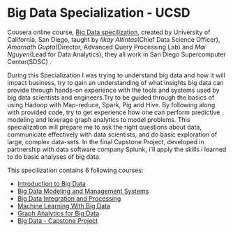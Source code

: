 # Big Data Specialization - UCSD


Cousera online course, [Big Data specilization][Big Data specilization], created 
by University of California, San Diego, taught by _Ilkay Altintas_(Chief Data 
Science Officer), _Amarnath Gupta_(Director, Advanced Query Processing Lab) and 
_Mai Nguyen_(Lead for Data Analytics), they all work in San Diego Supercomputer 
Center(SDSC) .

During this Specialization I was trying to understand big data and how it will impact business, try to gain an understanding of what insights big data can provide through hands-on 
experience with the tools and systems used by big data scientists and engineers.Try to be guided through the basics of using Hadoop with Map-reduce, Spark,
Pig and Hive. By following along with provided code, try to get experience how one can perform predictive modeling and leverage graph analytics to model problems.
This specialization will prepare me to ask the right questions about data, communicate effectively with data scientists, and do basic exploration of large,
complex data-sets. In the final Capstone Project, developed in partnership with data software company Splunk, i'll apply the skills i learned to do basic
analyses of big data.




This specilization contains 6 following courses:

- [Introduction to Big Data][Introduction]
- [Big Data Modeling and Management Systems][Management]
- [Big Data Integration and Processing][Integration and Processing]
- [Machine Learning With Big Data][Machine Learning]
- [Graph Analytics for Big Data][Graph Analytics]
- [Big Data - Capstone Project][project]

[Big Data specilization]: https://www.coursera.org/specializations/big-data
[Introduction]: https://www.coursera.org/learn/big-data-introduction
[Management]: https://www.coursera.org/learn/big-data-management
[Integration and Processing]: https://www.coursera.org/learn/big-data-integration-processing
[Machine Learning]: https://www.coursera.org/learn/big-data-machine-learning
[Graph Analytics]: https://www.coursera.org/learn/big-data-graph-analytics
[project]: https://www.coursera.org/learn/big-data-project
